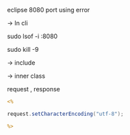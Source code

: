 eclipse 8080 port using error


-> In cli

sudo lsof -i :8080

sudo kill -9 <PID number>


-> include 

-> inner class

request , response


```jsp
<%

request.setCharacterEncoding("utf-8");

%>
```
